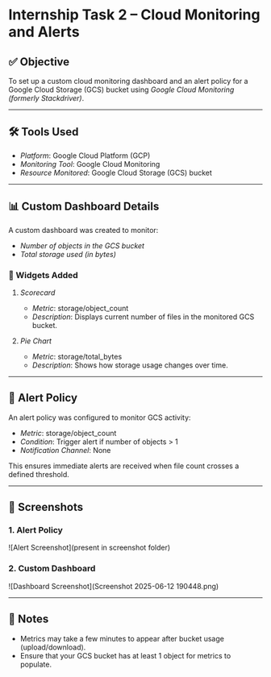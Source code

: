 # Internship Task 2 – Cloud Monitoring and Alerts

## ✅ Objective
To set up a custom cloud monitoring dashboard and an alert policy for a Google Cloud Storage (GCS) bucket using *Google Cloud Monitoring (formerly Stackdriver)*.

---

## 🛠 Tools Used
- *Platform*: Google Cloud Platform (GCP)
- *Monitoring Tool*: Google Cloud Monitoring
- *Resource Monitored*: Google Cloud Storage (GCS) bucket

---

## 📊 Custom Dashboard Details

A custom dashboard was created to monitor:
- *Number of objects in the GCS bucket*
- *Total storage used (in bytes)*

### 🔧 Widgets Added
1. *Scorecard*
   - *Metric*: storage/object_count
   - *Description*: Displays current number of files in the monitored GCS bucket.
   
2. *Pie Chart*
   - *Metric*: storage/total_bytes
   - *Description*: Shows how storage usage changes over time.
---

## 🚨 Alert Policy

An alert policy was configured to monitor GCS activity:

- *Metric*: storage/object_count
- *Condition*: Trigger alert if number of objects > 1
- *Notification Channel*: None

This ensures immediate alerts are received when file count crosses a defined threshold.

---

## 📸 Screenshots

### 1. Alert Policy
![Alert Screenshot](present in screenshot folder)

### 2. Custom Dashboard
![Dashboard Screenshot](Screenshot 2025-06-12 190448.png)

---


## 📝 Notes
- Metrics may take a few minutes to appear after bucket usage (upload/download).
- Ensure that your GCS bucket has at least 1 object for metrics to populate.
